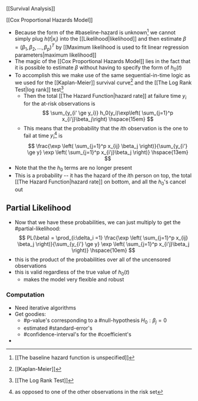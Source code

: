 [[Survival Analysis]]

[[Cox Proportional Hazards Model]]

- Because the form of the #baseline-hazard is unknown[^1] we cannot simply plug $h(t|x_i)$ into the [[Likelihood|likelihood]] and then estimate $\beta = (\beta_1, \beta_2, \ldots, \beta_p)^T$ by [[Maximum likelihood is used to fit linear regression parameters|maximum likelihood]]
- The magic of the [[Cox Proportional Hazards Model]] lies in the fact that it is possible to estimate $\beta$ without having to specify the form of $h_0(t)$
- To accomplish this we make use of the same sequential-in-time logic as we used for the [[Kaplan-Meier]] survival curve[^2] and the [[The Log Rank Test|log rank]] test[^3]
    - Then the total [[The Hazard Function|hazard rate]] at failure time $y_i$ for the at-risk observations is $$
	  \sum_{y_{i' \ge y_i}} h_0(y_i)\exp\left( \sum_{j=1}^p x_{i'j}\beta_j\right) \hspace{15em}
	  $$
  - This means that the probability that the $i$th observation is the one to fail at time $y_i$[^4] is 
    $$
    \frac{\exp \left( \sum_{j=1}^p x_{ij} \beta_j \right)}{\sum_{y_{i'} \ge y} \exp \left( \sum_{j=1}^p x_{i'j}\beta_j \right)} \hspace{13em}
    $$
- Note that the the $h_0$ terms are no longer present
- This is a probability -- it has the hazard of the $i$th person on top, the total [[The Hazard Function|hazard rate]] on bottom, and all the $h_0$'s cancel out

## Partial Likelihood

- Now that we have these probabilities, we can just multiply to get the #partial-likelihood:
$$
PL(\beta) = \prod_{i:\delta_i =1} \frac{\exp \left( \sum_{j=1}^p x_{ij} \beta_j \right)}{\sum_{y_{i'} \ge y} \exp \left( \sum_{j=1}^p x_{i'j}\beta_j \right)} \hspace{10em}
$$
- this is the product of the probabilities over all of the uncensored observations
- this is valid regardless of the true value of $h_0(t)$
	- makes the model very flexible and robust

### Computation 

- Need iterative algorithms
- Get goodies:
	- #p-value's corresponding to a #null-hypothesis $H_0: \beta_j =0$ 
	- estimated #standard-error's
	- #confidence-interval's for the #coefficient's
- 


[^1]: [[The baseline hazard function is unspecified]]
[^2]: [[Kaplan-Meier]]
[^3]: [[The Log Rank Test]]
[^4]: as opposed to one of the other observations in the risk set